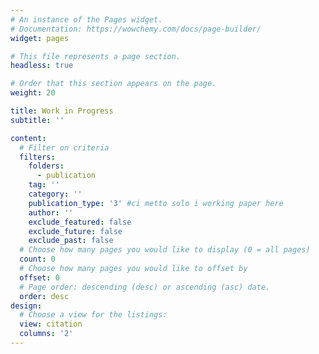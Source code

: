 ```yaml
---
# An instance of the Pages widget.
# Documentation: https://wowchemy.com/docs/page-builder/
widget: pages

# This file represents a page section.
headless: true

# Order that this section appears on the page.
weight: 20

title: Work in Progress
subtitle: ''

content:
  # Filter on criteria
  filters:
    folders:
      - publication
    tag: ''
    category: ''
    publication_type: '3' #ci metto solo i working paper here
    author: ''
    exclude_featured: false
    exclude_future: false
    exclude_past: false
  # Choose how many pages you would like to display (0 = all pages)
  count: 0
  # Choose how many pages you would like to offset by
  offset: 0
  # Page order: descending (desc) or ascending (asc) date.
  order: desc
design:
  # Choose a view for the listings:
  view: citation
  columns: '2'
---
```


<!-- {{% callout note %}}
Quickly discover relevant content by [filtering publications](./publication/).
#{{% /callout %}} --!>
